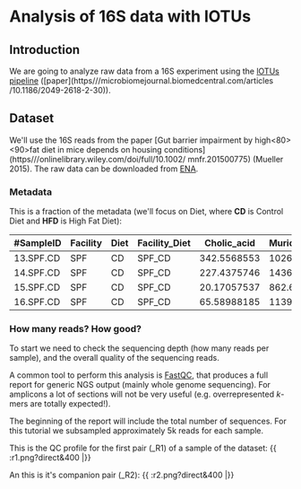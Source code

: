 # Analysis of 16S data with lOTUs

## Introduction

We are going to analyze raw data from a 16S experiment using the [lOTUs pipeline](http://psbweb05.psb.ugent.be/lotus) ([paper](https///microbiomejournal.biomedcentral.com/articles
/10.1186/2049-2618-2-30)).


## Dataset

We'll use the 16S reads from the paper [Gut barrier impairment by high<E2><80><90>fat diet in mice depends on housing conditions](https///onlinelibrary.wiley.com/doi/full/10.1002/
mnfr.201500775) (Mueller 2015). The raw data can be downloaded from [ENA](https///www.ebi.ac.uk/ena/data/view/PRJEB13041).

### Metadata

This is a fraction of the metadata (we'll focus on Diet, where **CD** is Control Diet and **HFD** is High Fat Diet):

 | #SampleID | Facility | Diet | Facility_Diet | Cholic_acid | Muricholic_acid |
 | --------- | -------- | ---- | ------------- | ----------- | -----------------
 | 13.SPF.CD | SPF      | CD   | SPF_CD        | 342.5568553 | 1026.617105       | 
 | 14.SPF.CD | SPF      | CD   | SPF_CD        | 227.4375746 | 1436.135551       | 
 | 15.SPF.CD | SPF      | CD   | SPF_CD        | 20.17057537 | 862.6286804       | 
 | 16.SPF.CD | SPF      | CD   | SPF_CD        | 65.58988185 | 1139.587569       | 

### How many reads? How good?

To start we need to check the sequencing depth (how many reads per sample), and the overall quality of the sequencing reads.

A common tool to perform this analysis is [FastQC](http://www.bioinformatics.babraham.ac.uk/projects/fastqc/), that produces a full report for generic NGS output (mainly whole genome sequencing). For amplicons a lot of sections will not be very useful (e.g. overrepresented *k*-mers are totally expected!).

The beginning of the report will include the total number of sequences. For this tutorial we subsampled approximately 5k reads for each sample.

This is the QC profile for the first pair (_R1) of a sample of the dataset:
{{ :r1.png?direct&400 |}}

An this is it's companion pair (_R2):
{{ :r2.png?direct&400 |}}
